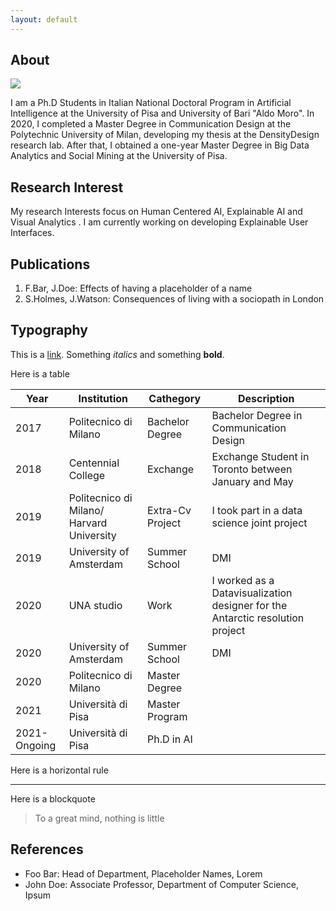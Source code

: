 ```yaml
---
layout: default
---
```


## About

<img class="profile-picture" src="cv.jpg">

I am a Ph.D Students in Italian National Doctoral Program in Artificial Intelligence at the University of Pisa and University of Bari "Aldo Moro".
In 2020, I completed a Master Degree in Communication Design at the Polytechnic University of Milan, developing my thesis at the DensityDesign research lab. After that, I obtained a one-year Master Degree in Big Data Analytics and Social Mining at the University of Pisa.


## Research Interest

My research Interests focus on Human Centered AI, Explainable AI and Visual Analytics . I am currently working on developing Explainable User Interfaces.

## Publications

1. F.Bar, J.Doe: Effects of having a placeholder of a name
2. S.Holmes, J.Watson: Consequences of living with a sociopath in London

## Typography

This is a [link](http://google.com). Something *italics* and something **bold**.

Here is a table

Year | Institution | Cathegory | Description
-----|-------|--------|--------
2017 | Politecnico di Milano | Bachelor Degree | Bachelor Degree in Communication Design
2018 | Centennial College | Exchange | Exchange Student in Toronto between January and May 
2019 | Politecnico di Milano/ Harvard University| Extra-Cv Project  | I took part in a data science joint project
2019 | University of Amsterdam| Summer School | DMI
2020 | UNA studio | Work | I worked as a Datavisualization designer for the Antarctic resolution project
2020 | University of Amsterdam| Summer School | DMI
2020 | Politecnico di Milano| Master Degree |
2021 | Università di Pisa| Master Program |
2021-Ongoing | Università di Pisa| Ph.D in AI|
Here is a horizontal rule

---

Here is a blockquote

> To a great mind, nothing is little

## References

* Foo Bar: Head of Department, Placeholder Names, Lorem
* John Doe: Associate Professor, Department of Computer Science, Ipsum
